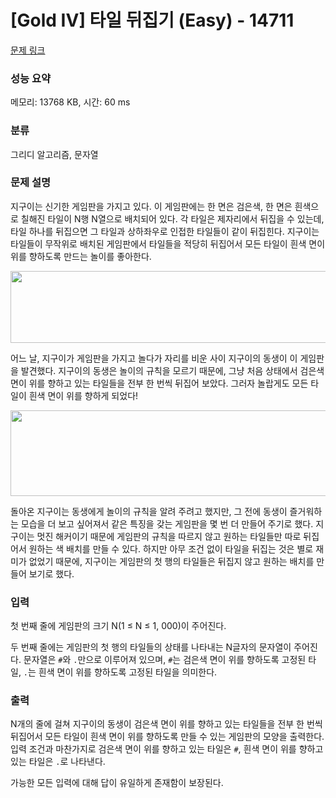 # [Gold IV] 타일 뒤집기 (Easy) - 14711 

[문제 링크](https://www.acmicpc.net/problem/14711) 

### 성능 요약

메모리: 13768 KB, 시간: 60 ms

### 분류

그리디 알고리즘, 문자열

### 문제 설명

<p>지구이는 신기한 게임판을 가지고 있다. 이 게임판에는 한 면은 검은색, 한 면은 흰색으로 칠해진 타일이 N행 N열으로 배치되어 있다. 각 타일은 제자리에서 뒤집을 수 있는데, 타일 하나를 뒤집으면 그 타일과 상하좌우로 인접한 타일들이 같이 뒤집힌다. 지구이는 타일들이 무작위로 배치된 게임판에서 타일들을 적당히 뒤집어서 모든 타일이 흰색 면이 위를 향하도록 만드는 놀이를 좋아한다.</p>

<p style="text-align:center"><img alt="" src="https://onlinejudgeimages.s3-ap-northeast-1.amazonaws.com/problem/14704/1.png" style="height:115px; width:540px"></p>

<p>어느 날, 지구이가 게임판을 가지고 놀다가 자리를 비운 사이 지구이의 동생이 이 게임판을 발견했다. 지구이의 동생은 놀이의 규칙을 모르기 때문에, 그냥 처음 상태에서 검은색 면이 위를 향하고 있는 타일들을 전부 한 번씩 뒤집어 보았다. 그러자 놀랍게도 모든 타일이 흰색 면이 위를 향하게 되었다!</p>

<p style="text-align:center"><img alt="" src="https://onlinejudgeimages.s3-ap-northeast-1.amazonaws.com/problem/14704/2.png" style="height:137px; width:539px"></p>

<p>돌아온 지구이는 동생에게 놀이의 규칙을 알려 주려고 했지만, 그 전에 동생이 즐거워하는 모습을 더 보고 싶어져서 같은 특징을 갖는 게임판을 몇 번 더 만들어 주기로 했다. 지구이는 멋진 해커이기 때문에 게임판의 규칙을 따르지 않고 원하는 타일들만 따로 뒤집어서 원하는 색 배치를 만들 수 있다. 하지만 아무 조건 없이 타일을 뒤집는 것은 별로 재미가 없었기 때문에, 지구이는 게임판의 첫 행의 타일들은 뒤집지 않고 원하는 배치를 만들어 보기로 했다.</p>

### 입력 

 <p>첫 번째 줄에 게임판의 크기 N(1 ≤ N ≤ 1, 000)이 주어진다.</p>

<p>두 번째 줄에는 게임판의 첫 행의 타일들의 상태를 나타내는 N글자의 문자열이 주어진다. 문자열은 <code>#</code>와 <code>.</code>만으로 이루어져 있으며, <code>#</code>는 검은색 면이 위를 향하도록 고정된 타일, <code>.</code>는 흰색 면이 위를 향하도록 고정된 타일을 의미한다.</p>

### 출력 

 <p>N개의 줄에 걸쳐 지구이의 동생이 검은색 면이 위를 향하고 있는 타일들을 전부 한 번씩 뒤집어서 모든 타일이 흰색 면이 위를 향하도록 만들 수 있는 게임판의 모양을 출력한다. 입력 조건과 마찬가지로 검은색 면이 위를 향하고 있는 타일은 <code>#</code>, 흰색 면이 위를 향하고 있는 타일은 <code>.</code>로 나타낸다.</p>

<p>가능한 모든 입력에 대해 답이 유일하게 존재함이 보장된다.</p>

